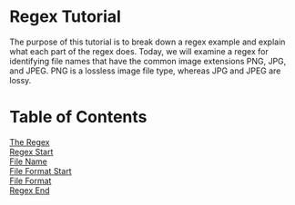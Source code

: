 # Regex Tutorial
The purpose of this tutorial is to break down a regex example and explain what each part of the regex does. Today, we will examine a regex for identifying file names that have the common image extensions PNG, JPG, and JPEG. PNG is a lossless image file type, whereas JPG and JPEG are lossy.

# Table of Contents
[The Regex](#the-regex)\
[Regex Start](#regex-start)\
[File Name](#file-name)\
[File Format Start](#file-format-start)\
[File Format](#file-format)\
[Regex End](#regex-end)

